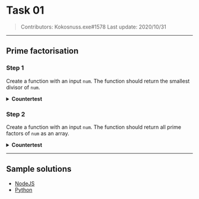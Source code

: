 # Task 01

> Contributors: Kokosnuss.exe#1578
> Last update: 2020/10/31

---

## Prime factorisation

### Step 1

Create a function with an input `num`. The function should return the smallest divisor of `num`.

<details>
    <summary><b>Countertest</b></summary>
    If <pre>num = 10</pre>
    then
    <pre>2</pre>
</details>

### Step 2

Create a function with an input `num`. The function should return all prime factors of `num` as an array.

<details>
    <summary><b>Countertest</b></summary>
    If <pre>num = 1000</pre>
    then
    <pre>[ 2, 2, 2, 5, 5, 5 ]</pre>
</details>

---

## Sample solutions

-   [NodeJS](solutions/js)
-   [Python](solutions/python)
